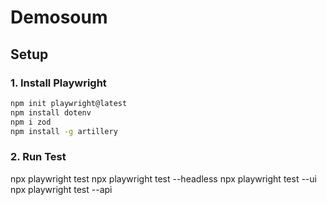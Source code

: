 # Demosoum

## Setup

### 1. Install Playwright

```bash
npm init playwright@latest
npm install dotenv
npm i zod
npm install -g artillery

```

### 2.  Run Test 
npx playwright test
npx playwright test --headless
npx playwright test --ui
npx playwright test --api







